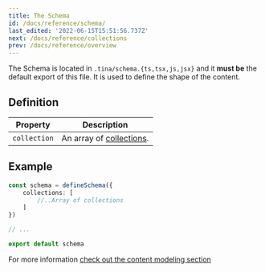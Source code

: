 ```yaml
---
title: The Schema
id: /docs/reference/schema/
last_edited: '2022-06-15T15:51:56.737Z'
next: /docs/reference/collections
prev: /docs/reference/overview
---
```



The Schema is located in `.tina/schema.{ts,tsx,js,jsx}` and it **must be** the default export of this file. It is used to define the shape of the content. 

## Definition

| Property     | Description              |
|--------------|--------------------------|
| `collection` | An array of [collections](/docs/reference/collections/). |


## Example

```ts
const schema = defineSchema({
    collections: [
        //..Array of collections
    ]
}) 

// ...

export default schema
```



For more information [check out the content modeling section](/docs/schema/)

